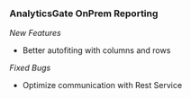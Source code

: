 ### AnalyticsGate OnPrem Reporting

*New Features*
- Better autofiting with columns and rows 

*Fixed Bugs*
- Optimize communication with Rest Service
